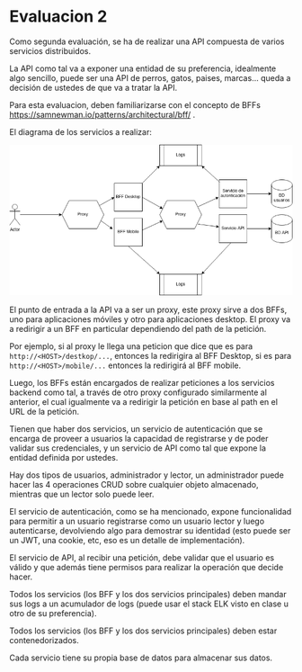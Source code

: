 # Evaluacion 2

Como segunda evaluación, se ha de realizar una API compuesta de varios servicios distribuidos.

La API como tal va a exponer una entidad de su preferencia, idealmente algo sencillo, puede ser una API de perros, gatos, paises, marcas... queda a decisión de ustedes de que va a tratar la API.

Para esta evaluacion, deben familiarizarse con el concepto de BFFs https://samnewman.io/patterns/architectural/bff/ .

El diagrama de los servicios a realizar:

![Diagrama](./Class.drawio.png)

El punto de entrada a la API va a ser un proxy, este proxy sirve a dos BFFs, uno para aplicaciones móviles y otro para aplicaciones desktop. El proxy va a redirigir a un BFF en particular dependiendo del path de la petición.

Por ejemplo, si al proxy le llega una peticion que dice que es para `http://<HOST>/destkop/...`, entonces la redirigira al BFF Desktop, si es para `http://<HOST>/mobile/...` entonces la redirigirá al BFF mobile. 

Luego, los BFFs están encargados de realizar peticiones a los servicios backend como tal, a través de otro proxy configurado similarmente al anterior, el cual igualmente va a redirigir la petición en base al path en el URL de la petición.

Tienen que haber dos servicios, un servicio de autenticación que se encarga de proveer a usuarios la capacidad de registrarse y de poder validar sus credenciales, y un servicio de API como tal que expone la entidad definida por ustedes.

Hay dos tipos de usuarios, administrador y lector, un administrador puede hacer las 4 operaciones CRUD sobre cualquier objeto almacenado, mientras que un lector solo puede leer.

El servicio de autenticación, como se ha mencionado, expone funcionalidad para permitir a un usuario registrarse como un usuario lector y luego autenticarse, devolviendo algo para demostrar su identidad (esto puede ser un JWT, una cookie, etc, eso es un detalle de implementación).

El servicio de API, al recibir una petición, debe validar que el usuario es válido y que además tiene permisos para realizar la operación que decide hacer.

Todos los servicios (los BFF y los dos servicios principales) deben mandar sus logs a un acumulador de logs (puede usar el stack ELK visto en clase u otro de su preferencia).

Todos los servicios (los BFF y los dos servicios principales) deben estar contenedorizados. 

Cada servicio tiene su propia base de datos para almacenar sus datos.